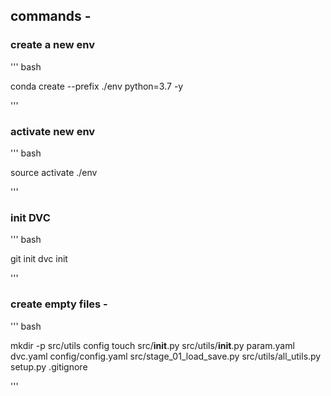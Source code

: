 ## commands -

### create a new env

''' bash

conda create --prefix ./env python=3.7 -y

'''

### activate new env 
''' bash

source activate ./env

'''

### init DVC
''' bash

git init
dvc init

'''

### create empty files -
''' bash

mkdir -p src/utils config
touch src/__init__.py src/utils/__init__.py param.yaml dvc.yaml config/config.yaml src/stage_01_load_save.py src/utils/all_utils.py setup.py .gitignore

'''
